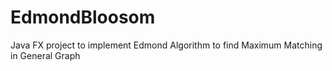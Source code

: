 # EdmondBloosom
Java FX project to implement Edmond Algorithm to find Maximum Matching in General Graph
